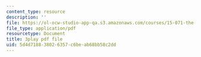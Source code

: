 ```yaml
---
content_type: resource
description: ''
file: https://ol-ocw-studio-app-qa.s3.amazonaws.com/courses/15-071-the-analytics-edge-spring-2017/5d4d718838026357c6beab68bb58c2dd_lm_qReHVm0A.pdf
file_type: application/pdf
resourcetype: Document
title: 3play pdf file
uid: 5d4d7188-3802-6357-c6be-ab68bb58c2dd
---
```

